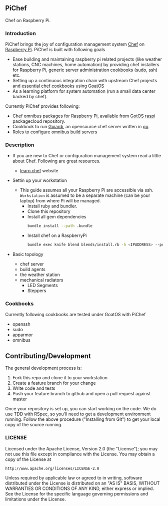 ## PiChef
Chef on Raspberry Pi.

### Introduction

PiChef brings the joy of configuration management system [Chef](https://www.chef.io/chef/)
on [Raspberry Pi](https://www.raspberrypi.org/).
PiChef is built with following goals
  - Ease building and maintaining raspberry pi related projects (like weather stations, CNC machines, home automation)
  by providing chef installers for Raspberry Pi, generic server administration cookbooks (sudo, ssh) etc.
  - Setting up a continuous integration chain with upstream Chef projects and [essential chef cookbooks](https://github.com/ranjib/pichef#cookbooks) using [GoatOS](https://github.com/goatos)
  - As a learning platform for system automation (run a small data center backed by chef).

Currently PiChef provides following:
- Chef omnibus packages for Raspberry Pi, available from [GotOS raspi](https://packagecloud.io/goatos/raspi) packagecloud repository.
- Cookbook to run [Goiardi](https://github.com/ctdk/goiardi), an opensource chef server written in [go](https://golang.org/).
- Roles to configure omnibus build servers


### Description

- If you are new to Chef or configuration management system read a little about Chef. Following
are great resources.
  - [learn chef](https://learn.chef.io/) website
- Settin up your workstation
  - This guide assumes all your Raspberry Pi are accessible via
ssh. `Workstation` is assumed to be a separate machine (can be your laptop)
from where Pi will be managed.
    - Install ruby and bundler.
    - Clone this repository
    - Install all gem dependencies
      ```sh
      bundle install --path .bundle
      ```
    - Install chef on a RaspberryPi
      ```sh
      bundle exec knife blend blends/install.rb -h <IPADDRESS> --prompt
      ```

- Basic topology
  - chef server
  - build agents
  - the weather station
  - mechanical radiators
    - LED Segments
    - Steppers


### Cookbooks

Currently following cookbooks are tested under GoatOS with PiChef

- openssh
- sudo
- apparmor
- omnibus

## Contributing/Development

The general development process is:

1. Fork this repo and clone it to your workstation
2. Create a feature branch for your change
3. Write code and tests
4. Push your feature branch to github and open a pull request against
   master

Once your repository is set up, you can start working on the code. We do use
TDD with RSpec, so you'll need to get a development environment running.
Follow the above procedure ("Installing from Git") to get your local
copy of the source running.


### LICENSE

Licensed under the Apache License, Version 2.0 (the "License");
you may not use this file except in compliance with the License.
You may obtain a copy of the License at

    http://www.apache.org/licenses/LICENSE-2.0

Unless required by applicable law or agreed to in writing, software
distributed under the License is distributed on an "AS IS" BASIS,
WITHOUT WARRANTIES OR CONDITIONS OF ANY KIND, either express or implied.
See the License for the specific language governing permissions and
limitations under the License.
